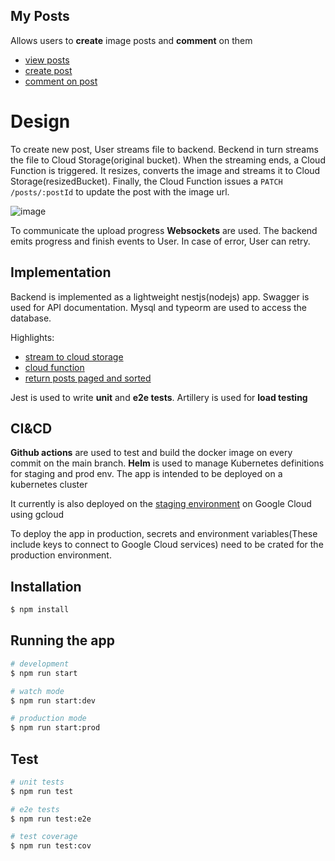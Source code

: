 ## My Posts

Allows users to **create** image posts and **comment** on them

- [view posts](https://my-posts-vve6y6x2ka-as.a.run.app/api#/Posts%20and%20Comments/PostsController_findAll)
- [create post](https://my-posts-vve6y6x2ka-as.a.run.app/api#/Posts%20and%20Comments/PostsController_create)
- [comment on post](https://my-posts-vve6y6x2ka-as.a.run.app/api#/Posts%20and%20Comments/PostsController_createComment)

# Design

To create new post, User streams file to backend. Beckend in turn streams the file to Cloud Storage(original bucket).
When the streaming ends, a Cloud Function is triggered. It resizes, converts the image and streams it
to Cloud Storage(resizedBucket). Finally, the Cloud Function issues a `PATCH /posts/:postId` to update the post with the
image url.

![image](https://github.com/mali-13/my-posts/assets/150823014/4068a06c-710a-438a-b20b-0bd9842f16bf)


To communicate the upload progress **Websockets** are used. The backend emits progress and finish events to User. In
case of
error, User can retry.

## Implementation

Backend is implemented as a lightweight nestjs(nodejs) app. Swagger is used for API documentation. Mysql and typeorm are
used to access the database.

Highlights:

- [stream to cloud storage](https://github.com/mali-13/my-posts/blob/main/src/cloud-storage/cloud-storage.service.ts)
- [cloud function](https://github.com/mali-13/my-posts/blob/main/src/cloud-function/index.js)
- [return posts paged and sorted](https://github.com/mali-13/my-posts/blob/52461ad3744d16314fcb2ce0afae3956a0dd6014/src/posts/posts.service.ts#L32)

Jest is used to write **unit** and **e2e tests**. Artillery is used for **load testing**

## CI&CD

**Github actions** are used to test and build the docker image on every commit on the main branch.
**Helm** is used to manage Kubernetes definitions for staging and prod env. The app is intended to be deployed on a
kubernetes cluster

It currently is also deployed on
the [staging environment](https://my-posts-app-uewemfrpsa-uw.a.run.app/api#/Posts%20and%20Comments/PostsController_findAll)
on Google Cloud using gcloud

To deploy the app in production, secrets and environment variables(These include keys to connect to Google Cloud
services) need to be crated for the production environment.

## Installation

```bash
$ npm install
```

## Running the app

```bash
# development
$ npm run start

# watch mode
$ npm run start:dev

# production mode
$ npm run start:prod
```

## Test

```bash
# unit tests
$ npm run test

# e2e tests
$ npm run test:e2e

# test coverage
$ npm run test:cov
```
